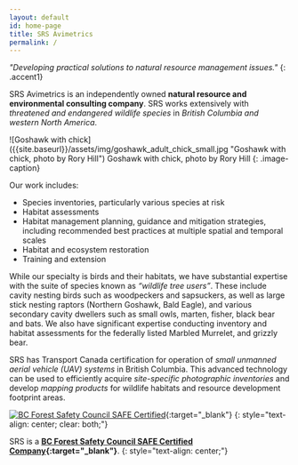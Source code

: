 ```yaml
---
layout: default
id: home-page
title: SRS Avimetrics
permalink: /
---
```


*"Developing practical solutions to natural resource management issues."*
{: .accent1}

SRS Avimetrics is an independently owned **natural resource and environmental consulting company**. SRS works extensively with *threatened and endangered wildlife species* in *British Columbia and western North America*.

<div class="float-right" markdown="block">
![Goshawk with chick]({{site.baseurl}}/assets/img/goshawk_adult_chick_small.jpg "Goshawk with chick, photo by Rory Hill")
Goshawk with chick, photo by Rory Hill
{: .image-caption}
</div>

Our work includes:

* Species inventories, particularly various species at risk
* Habitat assessments
* Habitat management planning, guidance and mitigation strategies, including recommended best practices at multiple spatial and temporal scales 
* Habitat and ecosystem restoration
* Training and extension


While our specialty is birds and their habitats, we have substantial expertise with the suite of species known as *“wildlife tree users”*. These include cavity nesting birds such as woodpeckers and sapsuckers, as well as large stick nesting raptors (Northern Goshawk, Bald Eagle), and various secondary cavity dwellers such as small owls, marten, fisher, black bear and bats. We also have significant expertise conducting inventory and habitat assessments for the federally listed Marbled Murrelet, and grizzly bear.

SRS has Transport Canada certification for operation of *small unmanned aerial vehicle (UAV) systems* in British Columbia. This advanced technology can be used to efficiently acquire *site-specific photographic inventories* and develop *mapping products* for wildlife habitats and resource development footprint areas.

[![BC Forest Safety Council SAFE Certified]({{site.baseurl}}/assets/img/bc_safe_certified.png "BC Forest Safety Council SAFE Certified")][bc forest safe link]{:target="_blank"}
{: style="text-align: center; clear: both;"}

SRS is a **[BC Forest Safety Council SAFE Certified Company][bc forest safe link]{:target="_blank"}**.
{: style="text-align: center;"}

[bc forest safe link]: http://www.bcforestsafe.org/safe_companies/whos_safe.html
